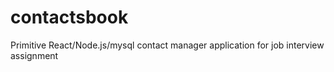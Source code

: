 # contactsbook
Primitive React/Node.js/mysql contact manager application for job interview assignment

